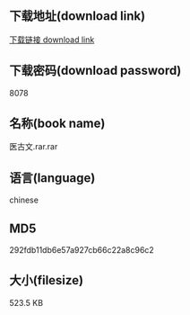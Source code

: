 ## 下载地址(download link)
[下载链接 download link](https://voluble-croquembouche-d321dc.netlify.app/?s=%E5%8C%BB%E5%8F%A4%E6%96%87.rar)

## 下载密码(download password)
8078

## 名称(book name)
医古文.rar.rar

## 语言(language)
chinese

## MD5
292fdb11db6e57a927cb66c22a8c96c2

## 大小(filesize)
523.5 KB
